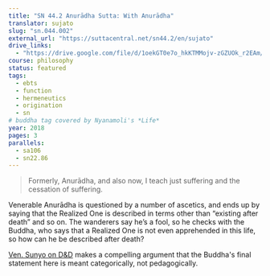 ```yaml
---
title: "SN 44.2 Anurādha Sutta: With Anurādha"
translator: sujato
slug: "sn.044.002"
external_url: "https://suttacentral.net/sn44.2/en/sujato"
drive_links:
  - "https://drive.google.com/file/d/1oekGT0e7o_hkKTMMojv-zGZUOk_r2EAm/view?usp=drivesdk"
course: philosophy
status: featured
tags:
  - ebts
  - function
  - hermeneutics
  - origination
  - sn
# buddha tag covered by Nyanamoli's *Life*
year: 2018
pages: 3
parallels:
  - sa106
  - sn22.86
---
```


> Formerly, Anurādha, and also now, I teach just suffering and the cessation of suffering.

Venerable Anurādha is questioned by a number of ascetics, and ends up by saying that the Realized One is described in terms other than “existing after death” and so on. The wanderers say he’s a fool, so he checks with the Buddha, who says that a Realized One is not even apprehended in this life, so how can he be described after death?

[Ven. Sunyo on D&D](https://discourse.suttacentral.net/t/i-declare-only-suffering-and-its-cessation-the-buddha-indeed/31825?u=khemarato.bhikkhu) makes a compelling argument that the Buddha's final statement here is meant categorically, not pedagogically.
